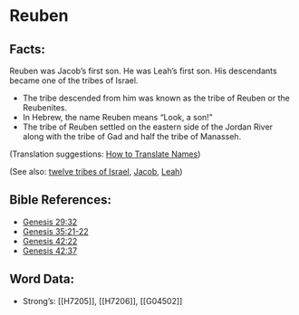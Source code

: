 # Reuben

## Facts:

Reuben was Jacob’s first son. He was Leah’s first son. His descendants became one of the tribes of Israel.

* The tribe descended from him was known as the tribe of Reuben or the Reubenites.
* In Hebrew, the name Reuben means “Look, a son!”
* The tribe of Reuben settled on the eastern side of the Jordan River along with the tribe of Gad and half the tribe of Manasseh.

(Translation suggestions: [How to Translate Names](../../translate/translate-names))

(See also: [twelve tribes of Israel](../other/12tribesofisrael.md), [Jacob](../names/jacob.md), [Leah](../names/leah.md))

## Bible References:

* [Genesis 29:32](rc://en/tn/help/gen/29/32)
* [Genesis 35:21-22](rc://en/tn/help/gen/35/21)
* [Genesis 42:22](rc://en/tn/help/gen/42/22)
* [Genesis 42:37](rc://en/tn/help/gen/42/37)

## Word Data:

* Strong’s: [[H7205]], [[H7206]], [[G04502]]
